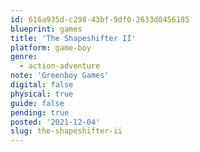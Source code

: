 ```yaml
---
id: 616a935d-c298-43bf-9df0-2633d0456185
blueprint: games
title: 'The Shapeshifter II'
platform: game-boy
genre:
  - action-adventure
note: 'Greenboy Games'
digital: false
physical: true
guide: false
pending: true
posted: '2021-12-04'
slug: the-shapeshifter-ii
---
```

